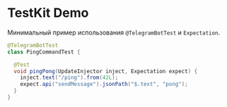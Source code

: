 # TestKit Demo

Минимальный пример использования `@TelegramBotTest` и `Expectation`.

```java
@TelegramBotTest
class PingCommandTest {

  @Test
  void pingPong(UpdateInjector inject, Expectation expect) {
    inject.text("/ping").from(42L);
    expect.api("sendMessage").jsonPath("$.text", "pong");
  }
}
```
